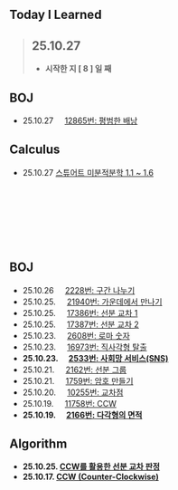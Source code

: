 ## Today I Learned

> ## 25.10.27
> - **시작한 지 [ 8 ] 일 째**

## BOJ
- 25.10.27 <img src="https://static.solved.ac/tier_small/11.svg" width="12"> [12865번: 평범한 배낭](https://github.com/r3j0/TIL/blob/main/BOJ/boj_20251027_12865.md)

## Calculus
- 25.10.27 [스튜어트 미분적분학 1.1 ~ 1.6](https://github.com/r3j0/TIL/blob/main/Calculus/calc_20251026.md)

<br><br><br><br><br><br>

## BOJ
- 25.10.26 <img src="https://static.solved.ac/tier_small/13.svg" width="12"> [2228번: 구간 나누기](https://github.com/r3j0/TIL/blob/main/BOJ/boj_20251026_2228.md)
- 25.10.25. <img src="https://static.solved.ac/tier_small/12.svg" width="12"> [21940번: 가운데에서 만나기](https://github.com/r3j0/TIL/blob/main/BOJ/boj_20251025_21940.md)
- 25.10.25. <img src="https://static.solved.ac/tier_small/13.svg" width="12"> [17386번: 선분 교차 1](https://github.com/r3j0/TIL/blob/main/BOJ/boj_20251025_17386.md)
- 25.10.25. <img src="https://static.solved.ac/tier_small/14.svg" width="12"> [17387번: 선분 교차 2](https://github.com/r3j0/TIL/blob/main/BOJ/boj_20251025_17386.md)
- 25.10.23. <img src="https://static.solved.ac/tier_small/11.svg" width="12"> [2608번: 로마 숫자](https://github.com/r3j0/TIL/blob/main/BOJ/boj_20251023_2608.md) 
- 25.10.23. <img src="https://static.solved.ac/tier_small/12.svg" width="12"> [16973번: 직사각형 탈출](https://github.com/r3j0/TIL/blob/main/BOJ/boj_20251023_16973.md)
- **25.10.23. <img src="https://static.solved.ac/tier_small/13.svg" width="12"> [2533번: 사회망 서비스(SNS)](https://github.com/r3j0/TIL/blob/main/BOJ/boj_20251023_2533.md)**
- 25.10.21. <img src="https://static.solved.ac/tier_small/16.svg" width="12"> [2162번: 선분 그룹](https://github.com/r3j0/TIL/blob/main/BOJ/boj_20251021_2162.md)
- 25.10.21. <img src="https://static.solved.ac/tier_small/11.svg" width="12"> [1759번: 암호 만들기](https://github.com/r3j0/TIL/blob/main/BOJ/boj_20251021_1759.md)
- 25.10.20. <img src="https://static.solved.ac/tier_small/17.svg" width="12"> [10255번: 교차점](https://github.com/r3j0/TIL/blob/main/BOJ/boj_20251020_10255.md)
- 25.10.19. <img src="https://static.solved.ac/tier_small/11.svg" width="12"> [11758번: CCW](https://github.com/r3j0/TIL/blob/main/BOJ/boj_20251019_11758.md)
- **25.10.19. <img src="https://static.solved.ac/tier_small/11.svg" width="12"> [2166번: 다각형의 면적](https://github.com/r3j0/TIL/blob/main/BOJ/boj_20251019_2166.md)**

## Algorithm
- **25.10.25. [CCW를 활용한 선분 교차 판정](https://github.com/r3j0/TIL/blob/main/Algorithm/algo_20251025_linecross.md)**
- **25.10.17. [CCW (Counter-Clockwise)](https://github.com/r3j0/TIL/blob/main/Algorithm/algo_20251017_ccw.md)**
